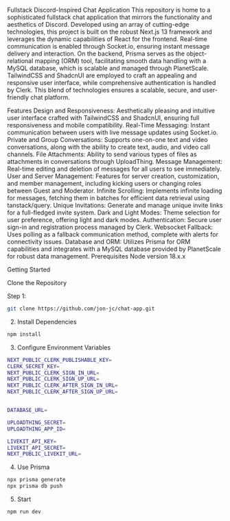 Fullstack Discord-Inspired Chat Application
This repository is home to a sophisticated fullstack chat application that mirrors the functionality and aesthetics of Discord. Developed using an array of cutting-edge technologies, this project is built on the robust Next.js 13 framework and leverages the dynamic capabilities of React for the frontend. Real-time communication is enabled through Socket.io, ensuring instant message delivery and interaction. On the backend, Prisma serves as the object-relational mapping (ORM) tool, facilitating smooth data handling with a MySQL database, which is scalable and managed through PlanetScale. TailwindCSS and ShadcnUI are employed to craft an appealing and responsive user interface, while comprehensive authentication is handled by Clerk. This blend of technologies ensures a scalable, secure, and user-friendly chat platform.

Features
Design and Responsiveness: Aesthetically pleasing and intuitive user interface crafted with TailwindCSS and ShadcnUI, ensuring full responsiveness and mobile compatibility.
Real-Time Messaging: Instant communication between users with live message updates using Socket.io.
Private and Group Conversations: Supports one-on-one text and video conversations, along with the ability to create text, audio, and video call channels.
File Attachments: Ability to send various types of files as attachments in conversations through UploadThing.
Message Management: Real-time editing and deletion of messages for all users to see immediately.
User and Server Management: Features for server creation, customization, and member management, including kicking users or changing roles between Guest and Moderator.
Infinite Scrolling: Implements infinite loading for messages, fetching them in batches for efficient data retrieval using tanstack/query.
Unique Invitations: Generate and manage unique invite links for a full-fledged invite system.
Dark and Light Modes: Theme selection for user preference, offering light and dark modes.
Authentication: Secure user sign-in and registration process managed by Clerk.
Websocket Fallback: Uses polling as a fallback communication method, complete with alerts for connectivity issues.
Database and ORM: Utilizes Prisma for ORM capabilities and integrates with a MySQL database provided by PlanetScale for robust data management.
Prerequisites
Node version 18.x.x

Getting Started

Clone the Repository

Step 1:
```sh
git clone https://github.com/jon-jc/chat-app.git

```
2. Install Dependencies
```sh
npm install

```
3. Configure Environment Variables
```sh
NEXT_PUBLIC_CLERK_PUBLISHABLE_KEY=
CLERK_SECRET_KEY=
NEXT_PUBLIC_CLERK_SIGN_IN_URL=
NEXT_PUBLIC_CLERK_SIGN_UP_URL=
NEXT_PUBLIC_CLERK_AFTER_SIGN_IN_URL=
NEXT_PUBLIC_CLERK_AFTER_SIGN_UP_URL=


DATABASE_URL=

UPLOADTHING_SECRET=
UPLOADTHING_APP_ID=

LIVEKIT_API_KEY=
LIVEKIT_API_SECRET=
NEXT_PUBLIC_LIVEKIT_URL=

```
4. Use Prisma
```sh
npx prisma generate
npx prisma db push

```
5. Start
```sh
npm run dev
```



